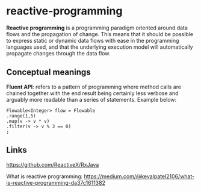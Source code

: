 # reactive-programming
**Reactive programming** is a programming paradigm oriented around data flows and the propagation of change. This means that it should be possible to express static or dynamic data flows with ease in the programming languages used, and that the underlying execution model will automatically propagate changes through the data flow.

## Conceptual meanings

**Fluent API**: refers to a pattern of programming where method calls are chained together with the end result being certainly      less   verbose and arguably more readable than a series of statements. Example below:

```
Flowable<Integer> flow = Flowable
.range(1,5)
.map(v -> v * v)
.filter(v -> v % 3 == 0)
;
```


## Links

https://github.com/ReactiveX/RxJava

What is reactive programming: 
https://medium.com/@kevalpatel2106/what-is-reactive-programming-da37c1611382
